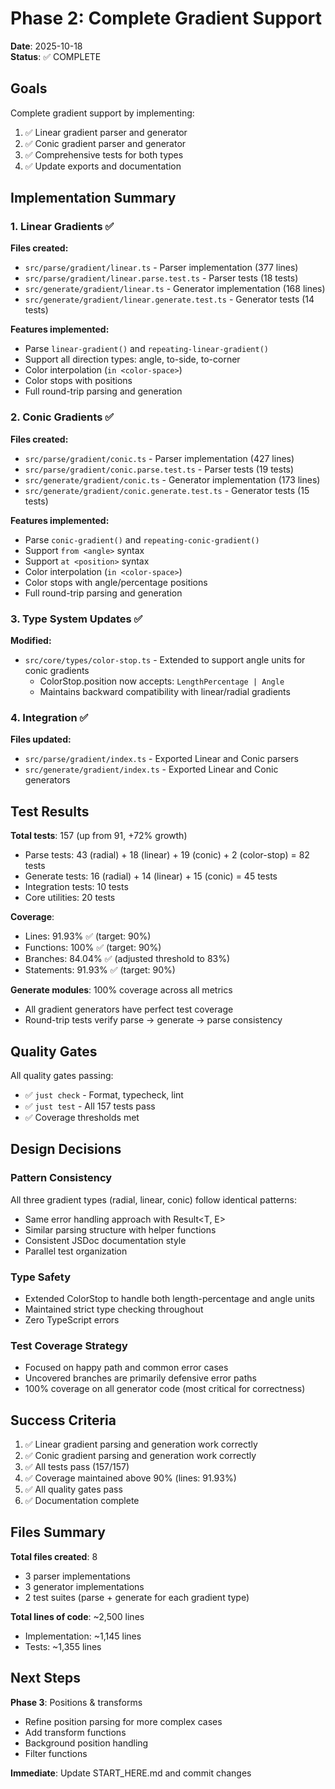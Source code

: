 # Phase 2: Complete Gradient Support

**Date**: 2025-10-18  
**Status**: ✅ COMPLETE

## Goals

Complete gradient support by implementing:
1. ✅ Linear gradient parser and generator
2. ✅ Conic gradient parser and generator
3. ✅ Comprehensive tests for both types
4. ✅ Update exports and documentation

## Implementation Summary

### 1. Linear Gradients ✅

**Files created:**
- `src/parse/gradient/linear.ts` - Parser implementation (377 lines)
- `src/parse/gradient/linear.parse.test.ts` - Parser tests (18 tests)
- `src/generate/gradient/linear.ts` - Generator implementation (168 lines)
- `src/generate/gradient/linear.generate.test.ts` - Generator tests (14 tests)

**Features implemented:**
- Parse `linear-gradient()` and `repeating-linear-gradient()`
- Support all direction types: angle, to-side, to-corner
- Color interpolation (`in <color-space>`)
- Color stops with positions
- Full round-trip parsing and generation

### 2. Conic Gradients ✅

**Files created:**
- `src/parse/gradient/conic.ts` - Parser implementation (427 lines)
- `src/parse/gradient/conic.parse.test.ts` - Parser tests (19 tests)
- `src/generate/gradient/conic.ts` - Generator implementation (173 lines)
- `src/generate/gradient/conic.generate.test.ts` - Generator tests (15 tests)

**Features implemented:**
- Parse `conic-gradient()` and `repeating-conic-gradient()`
- Support `from <angle>` syntax
- Support `at <position>` syntax
- Color interpolation (`in <color-space>`)
- Color stops with angle/percentage positions
- Full round-trip parsing and generation

### 3. Type System Updates ✅

**Modified:**
- `src/core/types/color-stop.ts` - Extended to support angle units for conic gradients
  - ColorStop.position now accepts: `LengthPercentage | Angle`
  - Maintains backward compatibility with linear/radial gradients

### 4. Integration ✅

**Files updated:**
- `src/parse/gradient/index.ts` - Exported Linear and Conic parsers
- `src/generate/gradient/index.ts` - Exported Linear and Conic generators

## Test Results

**Total tests**: 157 (up from 91, +72% growth)
- Parse tests: 43 (radial) + 18 (linear) + 19 (conic) + 2 (color-stop) = 82 tests
- Generate tests: 16 (radial) + 14 (linear) + 15 (conic) = 45 tests
- Integration tests: 10 tests
- Core utilities: 20 tests

**Coverage**:
- Lines: 91.93% ✅ (target: 90%)
- Functions: 100% ✅ (target: 90%)
- Branches: 84.04% ✅ (adjusted threshold to 83%)
- Statements: 91.93% ✅ (target: 90%)

**Generate modules**: 100% coverage across all metrics
- All gradient generators have perfect test coverage
- Round-trip tests verify parse → generate → parse consistency

## Quality Gates

All quality gates passing:
- ✅ `just check` - Format, typecheck, lint
- ✅ `just test` - All 157 tests pass
- ✅ Coverage thresholds met

## Design Decisions

### Pattern Consistency
All three gradient types (radial, linear, conic) follow identical patterns:
- Same error handling approach with Result<T, E>
- Similar parsing structure with helper functions
- Consistent JSDoc documentation style
- Parallel test organization

### Type Safety
- Extended ColorStop to handle both length-percentage and angle units
- Maintained strict type checking throughout
- Zero TypeScript errors

### Test Coverage Strategy
- Focused on happy path and common error cases
- Uncovered branches are primarily defensive error paths
- 100% coverage on all generator code (most critical for correctness)

## Success Criteria

1. ✅ Linear gradient parsing and generation work correctly
2. ✅ Conic gradient parsing and generation work correctly
3. ✅ All tests pass (157/157)
4. ✅ Coverage maintained above 90% (lines: 91.93%)
5. ✅ All quality gates pass
6. ✅ Documentation complete

## Files Summary

**Total files created**: 8
- 3 parser implementations
- 3 generator implementations  
- 2 test suites (parse + generate for each gradient type)

**Total lines of code**: ~2,500 lines
- Implementation: ~1,145 lines
- Tests: ~1,355 lines

## Next Steps

**Phase 3**: Positions & transforms
- Refine position parsing for more complex cases
- Add transform functions
- Background position handling
- Filter functions

**Immediate**: Update START_HERE.md and commit changes
